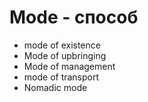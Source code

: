 # Mode - способ

- mode of existence
- Mode of upbringing
- Mode of management
- mode of transport
- Nomadic mode
